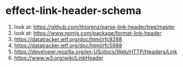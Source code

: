# effect-link-header-schema

1. look at: https://github.com/thlorenz/parse-link-header/tree/master
2. look at: https://www.npmjs.com/package/format-link-header
3. https://datatracker.ietf.org/doc/html/rfc8288
4. https://datatracker.ietf.org/doc/html/rfc5988
5. https://developer.mozilla.org/en-US/docs/Web/HTTP/Headers/Link
6. https://www.w3.org/wiki/LinkHeader
